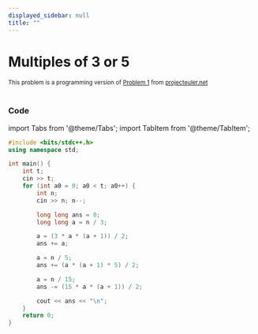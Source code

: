 ```yaml
---
displayed_sidebar: null
title: ""
---
```


<div style={ {lineHeight:"0px"} }> <h1>Multiples of 3 or 5</h1>
<sub>This problem is a programming version of <a href="https://projecteuler.net/problem=1">Problem 1</a> from <a href="https://projecteuler.net/">projecteuler.net</a></sub></div>
<br />

### Code

import Tabs from '@theme/Tabs';
import TabItem from '@theme/TabItem';


<Tabs>
<TabItem value="cpp" label="C++">

```cpp
#include <bits/stdc++.h>
using namespace std;

int main() {
    int t;
    cin >> t;
    for (int a0 = 0; a0 < t; a0++) {
        int n;
        cin >> n; n--;

        long long ans = 0;
        long long a = n / 3;

        a = (3 * a * (a + 1)) / 2;
        ans += a;

        a = n / 5;
        ans += (a * (a + 1) * 5) / 2;

        a = n / 15;
        ans -= (15 * a * (a + 1)) / 2;

        cout << ans << "\n";
    }
    return 0;
}

```

</TabItem>
</Tabs>

